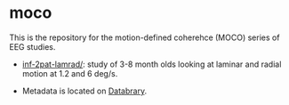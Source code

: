 # moco

This is the repository for the motion-defined coherehce (MOCO) series of EEG studies.

- [inf-2pat-lamrad/](inf-2pat-lamrad): study of 3-8 month olds looking at laminar and radial motion at 1.2 and 6 deg/s.

- Metadata is located on [Databrary](https://nyu.databrary.org/volume/146).
